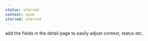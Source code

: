 ```yaml
---
status: starred
context: none
starred: starred
---
```

add the fields in the detail page to easily adjust context, status etc.
